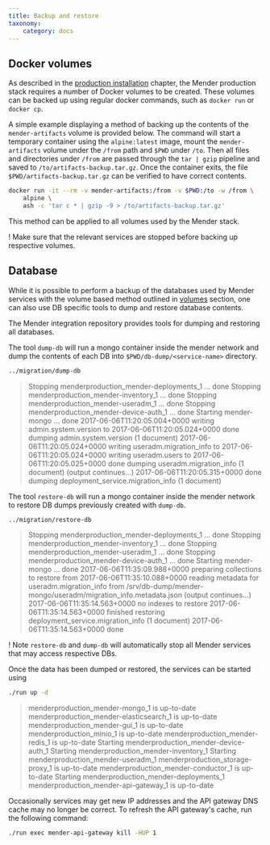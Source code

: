 ```yaml
---
title: Backup and restore
taxonomy:
    category: docs
---
```


## Docker volumes

As described in the [production installation](../production-installation) chapter,
the Mender production stack requires a number of Docker volumes to be created. These
volumes can be backed up using regular docker commands, such as `docker run` or
`docker cp`.

A simple example displaying a method of backing up the contents of the
`mender-artifacts` volume is provided below. The command will start a temporary
container using the `alpine:latest` image, mount the `mender-artifacts` volume under
the `/from` path and `$PWD` under `/to`. Then all files and directories under
`/from` are passed through the `tar | gzip` pipeline and saved to
`/to/artifacts-backup.tar.gz`. Once the container exits, the file
`$PWD/artifacts-backup.tar.gz` can be verified to have correct contents.


```bash
docker run -it --rm -v mender-artifacts:/from -v $PWD:/to -w /from \
    alpine \
    ash -c 'tar c * | gzip -9 > /to/artifacts-backup.tar.gz'
```
This method can be applied to all volumes used by the Mender stack.

! Make sure that the relevant services are stopped before backing up respective volumes.

## Database

While it is possible to perform a backup of the databases used by Mender services
with the volume based method outlined in [volumes](#docker-volumes) section, one can also
use DB specific tools to dump and restore database contents.

The Mender integration repository provides tools for dumping and restoring all
databases.

The tool `dump-db` will run a mongo container inside the mender network and dump
the contents of each DB into `$PWD/db-dump/<service-name>` directory.

```bash
../migration/dump-db
```
> Stopping menderproduction_mender-deployments_1 ... done
> Stopping menderproduction_mender-inventory_1 ... done
> Stopping menderproduction_mender-useradm_1 ... done
> Stopping menderproduction_mender-device-auth_1 ... done
> Starting mender-mongo ... done
> 2017-06-06T11:20:05.004+0000    writing admin.system.version to
> 2017-06-06T11:20:05.024+0000    done dumping admin.system.version (1 document)
> 2017-06-06T11:20:05.024+0000    writing useradm.migration_info to
> 2017-06-06T11:20:05.024+0000    writing useradm.users to
> 2017-06-06T11:20:05.025+0000    done dumping useradm.migration_info (1 document)
> (output continues...)
> 2017-06-06T11:20:05.315+0000    done dumping deployment_service.migration_info (1 document)

The tool `restore-db` will run a mongo container inside the mender network to restore
DB dumps previously created with `dump-db`.

```bash
../migration/restore-db
```
> Stopping menderproduction_mender-deployments_1 ... done
> Stopping menderproduction_mender-inventory_1 ... done
> Stopping menderproduction_mender-useradm_1 ... done
> Stopping menderproduction_mender-device-auth_1 ... done
> Starting mender-mongo ... done
> 2017-06-06T11:35:09.988+0000    preparing collections to restore from
> 2017-06-06T11:35:10.088+0000    reading metadata for useradm.migration_info from /srv/db-dump/mender-mongo/useradm/migration_info.metadata.json
> (output continues...)
> 2017-06-06T11:35:14.563+0000    no indexes to restore
> 2017-06-06T11:35:14.563+0000    finished restoring deployment_service.migration_info (1 document)
> 2017-06-06T11:35:14.563+0000    done

! Note `restore-db` and `dump-db` will automatically stop all Mender services that may access respective DBs.

Once the data has been dumped or restored, the services can be started using

```bash
./run up -d
```
> menderproduction_mender-mongo_1 is up-to-date
> menderproduction_mender-elasticsearch_1 is up-to-date
> menderproduction_mender-gui_1 is up-to-date
> menderproduction_minio_1 is up-to-date
> menderproduction_mender-redis_1 is up-to-date
> Starting menderproduction_mender-device-auth_1
> Starting menderproduction_mender-inventory_1
> Starting menderproduction_mender-useradm_1
> menderproduction_storage-proxy_1 is up-to-date
> menderproduction_mender-conductor_1 is up-to-date
> Starting menderproduction_mender-deployments_1
> menderproduction_mender-api-gateway_1 is up-to-date

Occasionally services may get new IP addresses and the API gateway DNS cache may no
longer be correct. To refresh the API gateway's cache, run the following command:

```bash
./run exec mender-api-gateway kill -HUP 1
```



